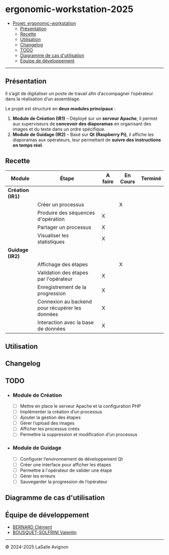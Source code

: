 # ergonomic-workstation-2025

- [Projet: ergonomic-workstation](#ergonomic-workstation-2025)
  - [Présentation](#présentation)
  - [Recette](#recette)
  - [Utilisation](#utilisation)
  - [Changelog](#changelog)
  - [TODO](#todo)
  - [Diagramme de cas d'utilisation](#diagramme-de-cas-dutilisation)
  - [Équipe de développement](#équipe-de-développement)

---

## Présentation

Il s’agit de digitaliser un poste de travail afin d’accompagner l’opérateur dans la réalisation d’un assemblage.

Le projet est structuré en **deux modules principaux** :  
1. **Module de Création (IR1)** – Déployé sur un **serveur Apache**, il permet aux superviseurs de **concevoir des diaporamas** en organisant des images et du texte dans un ordre spécifique.  
2. **Module de Guidage (IR2)** – Basé sur **Qt (Raspberry Pi)**, il affiche les diaporamas aux opérateurs, leur permettant de **suivre des instructions en temps réel**.  

## Recette

| **Module**            | **Étape**                                      | **A faire**  | **En Cours** | **Terminé** |
|-----------------------|------------------------------------------------|--------------|--------------|-------------|
| **Création (IR1)**    |                                                |              |              |             |
|                       | Créer un processus                             |              |       X      |             |
|                       | Produire des séquences d'opération             |       X      |              |             |
|                       | Partager un processus                          |       X      |              |             |
|                       | Visualiser les statistiques                    |       X      |              |             |
| **Guidage (IR2)**     |                                                |              |              |             |
|                       | Affichage des étapes                           |              |       X      |             |
|                       | Validation des étapes par l'opérateur          |       X      |              |             |
|                       | Enregistrement de la progression               |       X      |              |             |
|                       | Connexion au backend pour récupérer les données|       X      |              |             |
|                       | Interaction avec la base de données            |       X      |              |             |




## Utilisation

## Changelog

## TODO

- ### Module de Création
  - [ ] Mettre en place le serveur Apache et la configuration PHP
  - [ ] Implémenter la création d’un processus
  - [ ] Ajouter la gestion des étapes
  - [ ] Gérer l’upload des images
  - [ ] Afficher les processus créés
  - [ ] Permettre la suppression et modification d’un processus

- ### Module de Guidage
  - [ ] Configurer l’environnement de développement Qt
  - [ ] Créer une interface pour afficher les étapes
  - [ ] Permettre à l'opérateur de valider une étape
  - [ ] Gérer les erreurs
  - [ ] Sauvegarder la progression de l’opérateur

## Diagramme de cas d'utilisation

## Équipe de développement

- <a href= "https://github.com/clementBernard130">BERNARD Clément</a>
- <a href =https://github.com/ValentinBOUSQUET>BOUSQUET-SOLFRINI Valentin</a>

---
&copy; 2024-2025 LaSalle Avignon
